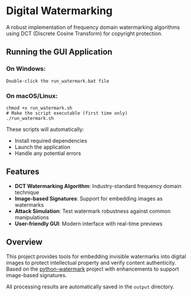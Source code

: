 # Digital Watermarking

A robust implementation of frequency domain watermarking algorithms using DCT (Discrete Cosine Transform) for copyright protection.

## Running the GUI Application

### On Windows:
```
Double-click the run_watermark.bat file
```

### On macOS/Linux:
```
chmod +x run_watermark.sh  
# Make the script executable (first time only)
./run_watermark.sh
```

These scripts will automatically:
- Install required dependencies
- Launch the application
- Handle any potential errors

## Features

- **DCT Watermarking Algorithm**: Industry-standard frequency domain technique
- **Image-based Signatures**: Support for embedding images as watermarks
- **Attack Simulation**: Test watermark robustness against common manipulations
- **User-friendly GUI**: Modern interface with real-time previews

## Overview

This project provides tools for embedding invisible watermarks into digital images to protect intellectual property and verify content authenticity. Based on the [python-watermark](https://github.com/Messi-Q/python-watermark/tree/master/image_digital_watermark/case3) project with enhancements to support image-based signatures.

All processing results are automatically saved in the `output` directory.
